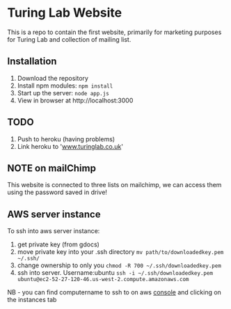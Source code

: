 # Turing Lab Website

This is a repo to contain the first website, primarily for marketing purposes for Turing Lab and collection of mailing list.

## Installation
1. Download the repository
2. Install npm modules: `npm install`
3. Start up the server: `node app.js`
5. View in browser at http://localhost:3000

## TODO
1. Push to heroku (having problems)
2. Link heroku to 'www.turinglab.co.uk'

## NOTE on mailChimp
This website is connected to three lists on mailchimp, we can access them using the password saved in drive!


## AWS server instance
To ssh into aws server instance:
  1. get private key (from gdocs)
  2. move private key into your .ssh directory ```mv path/to/downloadedkey.pem ~/.ssh/```
  3. change ownership to only you ```chmod -R 700 ~/.ssh/downloadedkey.pem```
  4. ssh into server. Username:ubuntu ```ssh -i ~/.ssh/downloadedkey.pem ubuntu@ec2-52-27-120-46.us-west-2.compute.amazonaws.com```

NB - you can find computername to ssh to on aws [console](https://us-west-2.console.aws.amazon.com) and clicking on the instances tab


